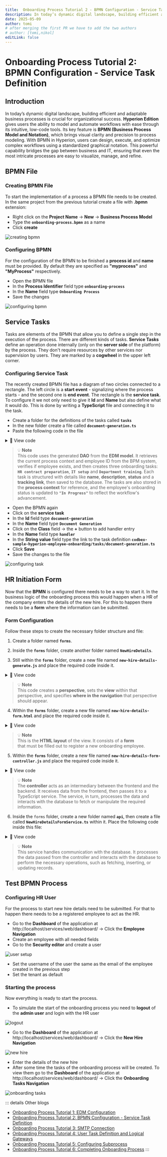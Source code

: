 ```yaml
---
title:  Onboarding Process Tutorial 2 - BPMN Configuration - Service Task Definition
description: In today’s dynamic digital landscape, building efficient and adaptable business processes is crucial for organizational success
date: 2025-05-09
author: tomi
# after merging the first PR we have to add the two authors
# author: [tomi,nikol]
editLink: false
---
```


# Onboarding Process Tutorial 2: BPMN Configuration - Service Task Definition

## Introduction

In today’s dynamic digital landscape, building efficient and adaptable business processes is crucial for organizational success. **Hyperion Edition** gives users the ability to model and automate workflows with ease through its intuitive, low-code tools. Its key feature is **BPMN (Business Process Model and Notation)**, which brings visual clarity and precision to process modeling. With BPMN in Hyperion, users can design, execute, and optimize complex workflows using a standardized graphical notation. This powerful capability bridges the gap between business and IT, ensuring that even the most intricate processes are easy to visualize, manage, and refine.

## BPMN File

### Creating BPMN File

To start the implementation of a process a BPMN file needs to be created. In the same project from the previous tutorial create a file with **.bpmn** extension:

 - Right click on the **Project Name** → **New** → **Business Process Model**
 - Type the **`onboarding-process.bpmn`** as a name
 - Click **create**

![creating bpmn](../../../../images/2025-05-09-onboarding-process-service-task/creating-bpmn.gif)

### Configuring BPMN

For the configuration of the BPMN to be finished a **process id** and **name** must be provided. By default they are specified as **"myprocess"** and **"MyProcess"** respectively.

- Open the BPMN file
- In the **Process Identifier** field type **`onboarding-process`**
- In the **Name** field type **`Onboarding Process`**
- Save the changes

![configuring bpmn](../../../../images/2025-05-09-onboarding-process-service-task/configuring-bpmn.gif)

## Service Tasks

Tasks are elements of the BPMN that allow you to define a single step in the execution of the process. There are different kinds of tasks. **Service Tasks** define an operation done internally (only on the **server side** of the platform) by the process. They don't require resources by other services nor supervision by users. They are marked by a **cogwheel** in the upper left corner.

### Configuring Service Task

The recently created BPMN file has a diagram of two circles connected to a rectangle. The left circle is a **start event** - signalizing where the process starts - and the second one is **end event**. The rectangle is the **service task**.
To configure it we not only need to give it **Id** and **Name** but also define what it would do. This is done by writing a **TypeScript** file and connecting it to the task.

- Create a folder for the definitions of the tasks called **`tasks`**
- In the new folder create a file called **`document-generation.ts`**
- Paste the following code in the file

<details>
  <summary>📄 View code</summary>

```typescript
import { OnboardingTaskRepository as OnboardingTaskDao } from "codbex-sample-hyperion-employee-onboarding/gen/codbex-sample-hyperion-employee-onboarding/dao/OnboardingTask/OnboardingTaskRepository";
import { EmployeeRepository as EmployeeDao } from "codbex-sample-hyperion-employee-onboarding/gen/codbex-sample-hyperion-employee-onboarding/dao/Employee/EmployeeRepository";

import { process } from "sdk/bpm";

const onboardingTaskDao = new OnboardingTaskDao();
const employeeDao = new EmployeeDao();

const execution = process.getExecutionContext();
const executionId = execution.getId();

const employeeId = process.getVariable(executionId, "Employee");
const taskLink = process.getVariable(executionId, "TaskLink");

const employee = employeeDao.findById(employeeId);
if (!employee) {
	throw new Error(`Employee with ID ${employeeId} not found!`);
}

const hrTaskSteps = `1. Gather required employee information.
2. Draft and review the employment contract.
3. Share the finalized contract with the new hire for signature.`;

let hrTaskBody = {
	"Employee": employeeId,
	"Name": "Contract Preparation",
	"Description": hrTaskSteps,
	"Status": 1,
	"Link": taskLink,
};

const itSetupSteps = `1. Request necessary hardware and software for the new hire.
2. Set up user accounts, email, and access permissions.
3. Test and confirm all systems are working before the start date.`;

let itTaskBody = {
	"Employee": employeeId,
	"Name": "IT Setup",
	"Description": itSetupSteps,
	"Status": 1,
	"Link": taskLink,
};

const departmentTrainingSteps = `1. Schedule training sessions with the relevant team or manager.
2. Provide access to training materials and documentation.
3. Monitor progress and address any questions or support needs.`;

let managerTaskBody = {
	"Employee": employeeId,
	"Name": "Department Training",
	"Description": departmentTrainingSteps,
	"Status": 1,
	"Link": taskLink,
};

let tasks = [hrTaskBody, itTaskBody, managerTaskBody];

tasks.forEach(task => {
	const newTask = onboardingTaskDao.create(task);

	if (!newTask) {
    	throw new Error("Task creation failed!");
	}
})

execution.setVariable("tasks", tasks);

employee.Status = 2;

employeeDao.update(employee);
```

</details>

> 💡 **Note**   
> This code uses the generated **DAO** from the **EDM model**. It retrieves the current process context and employee ID from the BPM system, verifies if employee exists, and then creates three onboarding tasks: **`HR contract preparation`**, **`IT setup`** and **`Department training`**. Each task is structured with details like **name**, **description**, **status** and a **tracking link**, then saved to the database. The tasks are also stored in the **process context** for reference, and the employee's onboarding status is updated to **`"In Progress"`** to reflect the workflow's advancement.

- Open the BPMN again
- Click on the **service task**
- In the **Id** field type **`document-generation`**
- In the **Name** field type **`Document Generation`**
- Click on the **Class** field → the **+** button to add handler entry
- In the **Name** field type **`handler`**
- In the **String value** field type the link to the task definition **`codbex-sample-hyperion-employee-onboarding/tasks/document-generation.ts`**
- Click **Save**
- Save the changes to the file

![configuring task](../../../../images/2025-05-09-onboarding-process-service-task/configuring-task.gif)

## HR Initiation Form

Now that the **BPMN** is configured there needs to be a way to start it. In the business logic of the onboarding process this would happen when a HR of the company enters the details of the new hire.
For this to happen there needs to be a **form** where the information can be submitted.

### Form Configuration

Follow these steps to create the necessary folder structure and file:

1. Create a folder named **`forms`**.

2. Inside the **`forms`** folder, create another folder named **`NewHireDetails`**.

3. Still within the **`forms`** folder, create a new file named **`new-hire-details-generate.js`** and place the required code inside it.

<details>
  <summary>📄 View code</summary>

```javascript
const viewData = {
    id: 'NewHire',
    label: 'NewHire',
    path: '/services/web/codbex-sample-hyperion-employee-onboarding/forms/NewHireDetails/new-hire-details-form.html',
    groupId: 'EmployeeOnboarding',
    order: 1,
    icon: '/services/web/resources/unicons/users-alt.svg'
};
if (typeof exports !== 'undefined') {
    exports.getPerspective = () => viewData;
}
```
</details>


> 💡 **Note**  
> This code creates a **perspective**, sets the **view** within that perspective, and specifies **where in the navigation** that perspective should appear.


4. Within the **`forms`** folder, create a new file named **`new-hire-details-form.html`** and place the required code inside it.

<details>
  <summary>📄 View code</summary>
  
```html
<!DOCTYPE html>
<html lang="en" xmlns="http://www.w3.org/1999/xhtml" ng-app="templateApp" ng-controller="templateController">

    <head>
        <meta charset="utf-8" />
        <meta name="viewport" content="width=device-width, initial-scale=1">
        <link rel="icon" sizes="any" href="data:;base64,iVBORw0KGgo=">
        <title config-title></title>
        <script type="text/javascript" src="new-hire-details-generate.js"></script>
        <script type="text/javascript" src="/services/js/platform-core/services/loader.js?id=view-js"></script>
        <link type="text/css" rel="stylesheet" href="/services/js/platform-core/services/loader.js?id=view-css" />
        <script src="new-hire-details-form-controller.js"></script>
    </head>

    <body class="bk-vbox">
        <h2 bk-title class="bk-padding--md bk-center" wrap="true" header-size="2" aria-label="title">New Hire</h2>
        <bk-scrollbar class="bk-full-height">
            <bk-fieldset class="bk-padding-begin-end--sm bk-margin-top--lg" ng-form="forms.details">
                <bk-form-group label="{{formHeaders[action]}}" name="entityForm" transclude-classes="fd-container fd-form-layout-grid-container">
                    <bk-form-item class="fd-row">
                        <div class="fd-col fd-col-md--2">
                            <bk-form-label for="idName" ng-required="true" colon="true">Name</bk-form-label>
                        </div>
                        <div class="fd-col  fd-col-md--8 ">
                            <bk-form-input-message state="{{ forms.details['Name'].$valid ? '' : 'error' }}" message="'The value doesn\'t match the required pattern: '">
                                <bk-input id="idName" name="Name" state="{{ forms.details['Name'].$valid ? '' : 'error' }}" ng-required="true" ng-model="entity.Name" ng-readonly="action === 'select'" ng-maxlength="100.0"
                                    input-rules="{ patterns: [''] }" type="text" placeholder="Enter Name">
                                </bk-input>
                            </bk-form-input-message>
                        </div>
                    </bk-form-item>
                    <bk-form-item class="fd-row">
                        <div class="fd-col fd-col-md--2">
                            <bk-form-label for="idEmail" ng-required="true" colon="true">Email</bk-form-label>
                        </div>
                        <div ng-show="action === 'select'" style="margin: 4px 0px; padding: 0px 10px" class="fd-col  fd-col-md--8 ">
                            <bk-link href="mailto:{{entity.Email}}">{{entity.Email}}</bk-link>
                        </div>
                        <div ng-show="action !== 'select'" class="fd-col  fd-col-md--4 ">
                            <bk-form-input-message state="{{ forms.details['Email'].$valid ? '' : 'error' }}" message="'The value doesn\'t match the required pattern: '">
                                <bk-input id="idEmail" name="Email" state="{{ forms.details['Email'].$valid ? '' : 'error' }}" ng-required="true" ng-model="entity.Email" ng-readonly="action === 'select'" ng-maxlength="80.0"
                                    input-rules="{ patterns: [''] }" type="email" placeholder="Enter Email">
                                </bk-input>
                            </bk-form-input-message>
                        </div>
                    </bk-form-item>
                    <bk-form-item class="fd-row">
                        <div class="fd-col fd-col-md--2">
                            <bk-form-label for="idDepartment" ng-required="true" colon="true">Department</bk-form-label>
                        </div>
                        <div class="fd-col  fd-col-md--7 ">
                            <bk-combobox-input input-id="idDepartment" name="Department" state="{{ forms.details['Department'].$valid ? '' : 'error' }}" ng-required="true" ng-model="entity.Department" is-readonly="action === 'select'"
                                dropdown-items="optionsDepartment" placeholder="Search Department ..." btn-aria-label="show/hide Department options" list-aria-label="Department options">
                            </bk-combobox-input>
                        </div>
                        <div class="fd-col fd-col--full">
                            <bk-button glyph="sap-icon--add" aria-label="Add" ng-click="createDepartment()" ng-hide="action === 'select'"></bk-button>
                            <bk-button glyph="sap-icon--refresh" aria-label="Refresh" ng-click="refreshDepartment()" ng-hide="action === 'select'"></bk-button>
                        </div>
                    </bk-form-item>
                    <bk-form-item class="fd-row">
                        <div class="fd-col fd-col-md--2">
                            <bk-form-label for="idStartDate" ng-required="true" colon="true">StartDate</bk-form-label>
                        </div>
                        <div class="fd-col  fd-col-md--2 ">
                            <bk-form-input-message state="{{ forms.details['StartDate'].$valid ? '' : 'error' }}" message="'Incorrect Input'">
                                <bk-input id="idStartDate" name="StartDate" state="{{ forms.details['StartDate'].$valid ? '' : 'error' }}" ng-required="true" ng-model="entity.StartDate" ng-readonly="action === 'select'" type="date">
                                </bk-input>
                            </bk-form-input-message>
                        </div>
                    </bk-form-item>
                </bk-form-group>
            </bk-fieldset>
        </bk-scrollbar>
        <bk-bar bar-design="footer" class="bk-margin-top--md">
            <bk-bar-right>
                <bk-bar-element>
                    <bk-button label="Generate" state="emphasized" ng-click="createNewHire()" ng-disabled="!(entity.Name && entity.Email && entity.Department && entity.StartDate)"></bk-button>
                </bk-bar-element>
                <bk-bar-element>
                    <bk-button label="Cancel" state="negative" ng-click="resetForm()"></bk-button>
                </bk-bar-element>
            </bk-bar-right>
        </bk-bar>
        <theme></theme>
    </body>
</html>
```
</details>

> 💡 **Note**  
> This is the **HTML layout** of the view. It consists of a **form**  
> that must be filled out to register a new onboarding employee.


5. Within the **`forms`** folder, create a new file named **`new-hire-details-form-controller.js`** and place the required code inside it.


<details>
  <summary>📄 View code</summary>

```javascript
angular.module('templateApp', ['blimpKit', 'platformView']).controller('templateController', ($scope, $http) => {

    $scope.entity = {};
    $scope.forms = {
        details: {},
    };

    const departmentsUrl =
        "/services/ts/codbex-sample-hyperion-employee-onboarding/forms/NewHireDetails/api/NewHireDetailsFormService.ts/departmentData";
    const employeeUrl =
        "/services/ts/codbex-sample-hyperion-employee-onboarding/forms/NewHireDetails/api/NewHireDetailsFormService.ts/createEmployee";

    $http.get(departmentsUrl)
        .then(response => {
            $scope.optionsDepartment = response.data;
        })
        .catch((error) => {
            console.error("Error getting departments data: ", error);
            $scope.resetForm();
        });

    $scope.createNewHire = () => {

        const employeeBody = {
            Name: $scope.entity.Name,
            Email: $scope.entity.Email,
            Department: $scope.entity.Department,
            StartDate: new Date($scope.entity.StartDate),
            Status: 1
        }

        $http.post(employeeUrl, employeeBody)
            .then(response => {
                if (response.status == 201) {
                    $scope.resetForm();
                }
                else {
                    console.error("Error creating Employee: ", response.data);
                }
            })
            .catch((error) => {
                console.error("Error creating Employee: ", error.data);
                $scope.resetForm();
            });
    }

    $scope.resetForm = () => {
        $scope.entity = {};
    };

});
```
</details>

> 💡 **Note**  
> The **controller** acts as an intermediary between the frontend and the backend. It receives data from the frontend, then passes it to a TypeScript service. The service, in turn, processes the data and interacts with the database to fetch or manipulate the required information.


6. Inside the `forms` folder, create a new folder named **`api`**, then create a file called **`NewHireDetailsFormService.ts`** within it. Place the following code inside this file:


<details>
  <summary>📄 View code</summary>

```typescript
import { EmployeeRepository as EmployeeDao } from "codbex-sample-hyperion-employee-onboarding/gen/codbex-sample-hyperion-employee-onboarding/dao/Employee/EmployeeRepository";
import { DepartmentRepository as DepartmentDao } from "codbex-sample-hyperion-employee-onboarding/gen/codbex-sample-hyperion-employee-onboarding/dao/Settings/DepartmentRepository";

import { Controller, Get, Post, response, request } from "sdk/http";
import { process } from "sdk/bpm";
import { user } from "sdk/security";

@Controller
class NewHireDetailsFormService {

    private readonly employeeDao;
    private readonly departmentDao;

    constructor() {
        this.employeeDao = new EmployeeDao();
        this.departmentDao = new DepartmentDao();
    }

    @Get("/departmentData")
    public departmentData() {
        return this.departmentDao.findAll().map(function (value) {
            return {
                value: value.Id,
                text: value.Name
            };
        });
    }

    @Post("/createEmployee")
    public createEmployee(body: any) {

        try {
            ["Name", "Email", "Department", "StartDate"].forEach(elem => {
                if (!body.hasOwnProperty(elem)) {
                    response.setStatus(response.BAD_REQUEST);
                    return;
                }
            })

            const newEmployee = this.employeeDao.create(body);

            if (!newEmployee) {
                response.setStatus(500);
                return { message: "Failed to create Employee!" };
            }

            this.startProcess(newEmployee);

            response.setStatus(response.CREATED);
            return { message: "Employee created!" };

        } catch (e: any) {
            response.setStatus(response.BAD_REQUEST);
            return { error: e.message };
        }
    }

    private startProcess(employeeId: number) {
        const users = this.employeeDao.findAll({
            $filter: {
                equals: {
                    Email: user.getName()
                }
            }
        });

        const protocol = request.getScheme() + "://";
        const domain = request.getHeader("Host")

        const taskLink = `${protocol}${domain}/services/web/codbex-sample-hyperion-employee-onboarding/forms/TaskCompletion/task-completion-form.html?employeeId=${employeeId}`;
        const managerLink = `${protocol}${domain}/services/web/codbex-sample-hyperion-employee-onboarding/forms/ManagerReview/manager-review-form.html?employeeId=${employeeId}`;
        const onboardingInitiatorLink = `${protocol}${domain}/services/web/codbex-sample-hyperion-employee-onboarding/forms/HRConfirmation/hr-confirmation-form.html?employeeId=${employeeId}`;

        const processInstanceId = process.start("onboarding-process", {
            Employee: employeeId,
            TaskLink: taskLink,
            Manager: 1, 
            ManagerLink: managerLink,
            OnboardingInitiator: users[0].Id,
            OnboardingInitiatorLink: onboardingInitiatorLink
        });

        if (!processInstanceId) {
            throw new Error("Failed to start onboarding process!");
        }
    }

}
```

</details>

> 💡 **Note**  
> This service handles communication with the database. It processes the data passed from the controller and interacts with the database to perform the necessary operations, such as fetching, inserting, or updating records.


## Test BPMN Process

### Configuring HR User

For the process to start new hire details need to be submitted. For that to happen there needs to be a registered employee to act as the HR.

- Go to the **Dashboard** of the application at http://localhost/services/web/dashboard/ → Click the **Employee Navigation**
- Create an employee with all needed fields
- Go to the **Security editor** and create a user

![user setup](../../../../images/2025-05-09-onboarding-process-service-task/user-setup.gif)

- Set the username of the user the same as the email of the employee created in the previous step
- Set the tenant as default

### Starting the process

Now everything is ready to start the process.

- To simulate the start of the onboarding process you need to **logout** of the **admin user** and login with the HR user

![logout](../../../../images/2025-05-09-onboarding-process-service-task/logout.gif)

- Go to the **Dashboard** of the application at http://localhost/services/web/dashboard/ → Click the **New Hire Navigation**

![new hire](../../../../images/2025-05-09-onboarding-process-service-task/new-hire.png)

- Enter the details of the new hire
- After some time the tasks of the onboarding process will be created. To view them go to the **Dashboard** of the application at http://localhost/services/web/dashboard/ → Click the **Onboarding Tasks Navigation**

![onboarding tasks](../../../../images/2025-05-09-onboarding-process-service-task/onboarding-tasks.png)

::: details Other blogs
- [Onboarding Process Tutorial 1: EDM Configuration](https://codbex.com/technology/2025/05/08/onboarding-process-1-edm-configuration)
- [Onboarding Process Tutorial 2: BPMN Configuration - Service Task Definition](https://codbex.com/technology/2025/05/09/onboarding-process-2-services-task)
- [Onboarding Process Tutorial 3: SMTP Connection](https://codbex.com/technology/2025/05/10/onboarding-process-3-smtp)
- [Onboarding Process Tutorial 4: User Task Definition and Logical Gateways](https://codbex.com/technology/2025/05/11/onboarding-process-4-user-task-logical-gateways)
- [Onboarding Process Tutorial 5: Configuring Subprocess](https://codbex.com/technology/2025/05/12/onboarding-process-5-subprocess)
- [Onboarding Process Tutorial 6: Completing Onboarding Process](https://codbex.com/technology/2025/05/13/onboarding-process-6-final-steps)
:::
